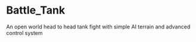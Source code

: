 # Battle_Tank
An open world head to head tank fight with simple AI terrain and advanced control system 
